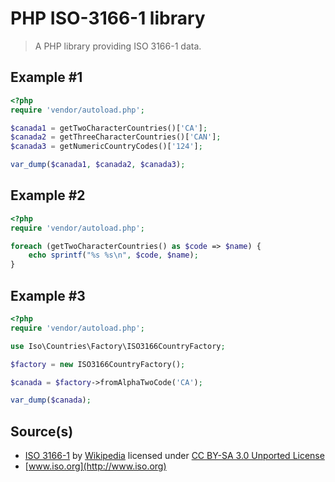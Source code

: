# PHP ISO-3166-1 library
> A PHP library providing ISO 3166-1 data.

## Example #1
```php
<?php
require 'vendor/autoload.php';

$canada1 = getTwoCharacterCountries()['CA'];
$canada2 = getThreeCharacterCountries()['CAN'];
$canada3 = getNumericCountryCodes()['124'];

var_dump($canada1, $canada2, $canada3);
```

## Example #2
```php
<?php
require 'vendor/autoload.php';

foreach (getTwoCharacterCountries() as $code => $name) {
    echo sprintf("%s %s\n", $code, $name);
}
```

## Example #3
```php
<?php
require 'vendor/autoload.php';

use Iso\Countries\Factory\ISO3166CountryFactory;

$factory = new ISO3166CountryFactory();

$canada = $factory->fromAlphaTwoCode('CA');

var_dump($canada);
```

## Source(s)

* [ISO 3166-1](http://en.wikipedia.org/wiki/ISO_3166-1) by [Wikipedia](http://www.wikipedia.org) licensed under [CC BY-SA 3.0 Unported License](http://en.wikipedia.org/wiki/Wikipedia:Text_of_Creative_Commons_Attribution-ShareAlike_3.0_Unported_License)
* [www.iso.org](http://www.iso.org)
